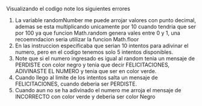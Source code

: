 Visualizando el codigo note los siguientes errores
1. La variable randomNumber me puede arrojar valores con punto decimal, ademas se esta multiplicando
   unicamente por 10 cuando tendria que ser por 100 ya que funcion Math.random genera vales entre 0 y 1, 
   una recoemndacion seria utilizar la funcion Math.floor
2. En las instruccion especificaba que serian 10 intentos para adivinar el
   numero, pero en el codigo tenemos solo 5 intentos disponibles.
3. Note que si el numero ingresado es igual al random tenia un mensaje de PERDISTE con color negro y tenia que decir 
   FELICITACIONES, ADIVINASTE EL NUMERO y tenia que ser en color verde.
4. Cuando llego al limite de los intentos salta un mensaje de FELICITACIONES, cuando deberia ser PERDISTE.
5. Cuando aun no se ha adivinado el numero me arroja el mensaje de INCORRECTO con color verde y deberia ser color Negro